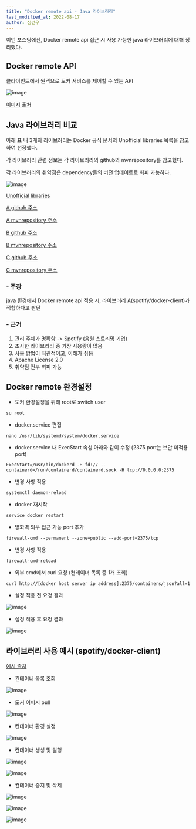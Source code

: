 ```yaml
---
title: "Docker remote api - Java 라이브러리"
last_modified_at: 2022-08-17
author: 심건우
---
```


이번 포스팅에선, Docker remote api 접근 시 사용 가능한 java 라이브러리에 대해 정리했다. 

## Docker remote API
 클라이언트에서 원격으로 도커 서비스를 제어할 수 있는 API
 
 ![image](https://user-images.githubusercontent.com/87160438/185047895-fc5ebed9-d137-4ca5-acf8-758af863df1f.png)
 

[이미지 출처](https://wiki.kicco.com/space/SYS/312967547/Docker+Remote+API+%EC%82%AC%EC%9A%A9%ED%95%98%EA%B8%B0)


## Java 라이브러리 비교
 아래 표 내 3개의 라이브러리는 Docker 공식 문서의 Unofficial libraries 목록을 참고하여 선정했다.
 
 각 라이브러리 관련 정보는 각 라이브러리의 github와 mvnrepository를 참고했다.
 
 각 라이브러리의 취약점은 dependency들의 버전 업데이트로 회피 가능하다.
 
 ![image](https://user-images.githubusercontent.com/87160438/185052474-d0854ae7-22cd-4595-9fa7-340b5e164e56.png)


[Unofficial libraries](https://docs.docker.com/engine/api/sdk/#unofficial-libraries)

[A github 주소](https://github.com/spotify/docker-client)

[A mvnrepository 주소](https://mvnrepository.com/artifact/com.spotify/docker-client)

[B github 주소](https://github.com/docker-java/docker-java)

[B mvnrepository 주소](https://mvnrepository.com/artifact/com.github.docker-java/docker-java)

[C github 주소](https://github.com/amihaiemil/docker-java-api)

[C mvnrepository 주소](https://mvnrepository.com/artifact/com.amihaiemil.web/docker-java-api)


### - 주장
 java 환경에서 Docker remote api 적용 시, 라이브러리 A(spotify/docker-client)가 적합하다고 판단
 
### - 근거
 1. 관리 주체가 명확함 -> Spotify (음원 스트리밍 기업)
 2. 조사한 라이브러리 중 가장 사용량이 많음
 3. 사용 방법이 직관적이고, 이해가 쉬움
 4. Apache License 2.0
 5. 취약점 전부 회피 가능

## Docker remote 환경설정
- 도커 환경설정을 위해 root로 switch user

```
su root
```

- docker.service 편집

```
nano /usr/lib/systemd/system/docker.service
```

- docker.service 내 ExecStart 속성 아래와 같이 수정 (2375 port는 보안 미적용 port)


```
ExecStart=/usr/bin/dockerd -H fd:// --containerd=/run/containerd/containerd.sock -H tcp://0.0.0.0:2375
```

- 변경 사항 적용

```
systemctl daemon-reload
```

- docker 재시작

```
service docker restart
```

- 방화벽 외부 접근 가능 port 추가

```
firewall-cmd --permanent --zone=public --add-port=2375/tcp
```

- 변경 사항 적용

```
firewall-cmd-reload
```

- 외부 cmd에서 curl 요청 (컨테이너 목록 중 1개 조회)

```
curl http://[docker host server ip address]:2375/containers/json?all=1
```

- 설정 적용 전 요청 결과

![image](https://user-images.githubusercontent.com/87160438/185054918-313e8555-be8a-47f9-9c7b-d21894af1250.png)


- 설정 적용 후 요청 결과

![image](https://user-images.githubusercontent.com/87160438/185055236-1636a1aa-6d6d-41c3-bc64-d33dc85bddb7.png)


## 라이브러리 사용 예시 (spotify/docker-client)

[예시 출처](https://github.com/spotify/docker-client/blob/master/docs/user_manual.md)

- 컨테이너 목록 조회

![image](https://user-images.githubusercontent.com/87160438/185055356-2ac70e29-0f16-48be-a0c9-e456d5c45a8d.png)


- 도커 이미지 pull

![image](https://user-images.githubusercontent.com/87160438/185055379-e80a09fe-657b-4ed7-a15d-31474fb87e90.png)


- 컨테이너 환경 설정

![image](https://user-images.githubusercontent.com/87160438/185055441-cc05afe9-6013-4dd5-8de2-17c40a7679cb.png)


- 컨테이너 생성 및 실행

![image](https://user-images.githubusercontent.com/87160438/185055500-3d3b2273-e77e-455f-994b-df651d9b3623.png)


![image](https://user-images.githubusercontent.com/87160438/185055520-70c87954-2f23-450a-8eec-0ea3380446ec.png)


- 컨테이너 중지 및 삭제

![image](https://user-images.githubusercontent.com/87160438/185055547-8d137b27-fd9b-498f-9e4d-436f16bf5378.png)


![image](https://user-images.githubusercontent.com/87160438/185055564-f3064a28-29b8-4aec-9d23-eceb1e4b7ff9.png)


![image](https://user-images.githubusercontent.com/87160438/185055588-60e6ab91-d9c4-4495-9db6-d95fa773c4ed.png)
